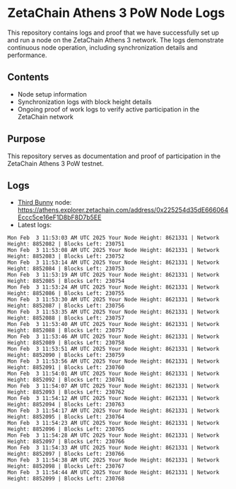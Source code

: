 # ZetaChain Athens 3 PoW Node Logs
This repository contains logs and proof that we have successfully set up and run a node on the ZetaChain Athens 3 network. The logs demonstrate continuous node operation, including synchronization details and performance.

## Contents
- Node setup information
- Synchronization logs with block height details
- Ongoing proof of work logs to verify active participation in the ZetaChain network

## Purpose
This repository serves as documentation and proof of participation in the ZetaChain Athens 3 PoW testnet.

## Logs

- [Third Bunny](https://thirdbunny.xyz/) node: https://athens.explorer.zetachain.com/address/0x225254d35dE666064Eccc5ce16eF1D8bF8D7b5EE
- Latest logs:
```
Mon Feb  3 11:53:03 AM UTC 2025 Your Node Height: 8621331 | Network Height: 8852082 | Blocks Left: 230751
Mon Feb  3 11:53:08 AM UTC 2025 Your Node Height: 8621331 | Network Height: 8852083 | Blocks Left: 230752
Mon Feb  3 11:53:14 AM UTC 2025 Your Node Height: 8621331 | Network Height: 8852084 | Blocks Left: 230753
Mon Feb  3 11:53:19 AM UTC 2025 Your Node Height: 8621331 | Network Height: 8852085 | Blocks Left: 230754
Mon Feb  3 11:53:24 AM UTC 2025 Your Node Height: 8621331 | Network Height: 8852086 | Blocks Left: 230755
Mon Feb  3 11:53:30 AM UTC 2025 Your Node Height: 8621331 | Network Height: 8852087 | Blocks Left: 230756
Mon Feb  3 11:53:35 AM UTC 2025 Your Node Height: 8621331 | Network Height: 8852088 | Blocks Left: 230757
Mon Feb  3 11:53:40 AM UTC 2025 Your Node Height: 8621331 | Network Height: 8852088 | Blocks Left: 230757
Mon Feb  3 11:53:46 AM UTC 2025 Your Node Height: 8621331 | Network Height: 8852089 | Blocks Left: 230758
Mon Feb  3 11:53:51 AM UTC 2025 Your Node Height: 8621331 | Network Height: 8852090 | Blocks Left: 230759
Mon Feb  3 11:53:56 AM UTC 2025 Your Node Height: 8621331 | Network Height: 8852091 | Blocks Left: 230760
Mon Feb  3 11:54:01 AM UTC 2025 Your Node Height: 8621331 | Network Height: 8852092 | Blocks Left: 230761
Mon Feb  3 11:54:07 AM UTC 2025 Your Node Height: 8621331 | Network Height: 8852093 | Blocks Left: 230762
Mon Feb  3 11:54:12 AM UTC 2025 Your Node Height: 8621331 | Network Height: 8852094 | Blocks Left: 230763
Mon Feb  3 11:54:17 AM UTC 2025 Your Node Height: 8621331 | Network Height: 8852095 | Blocks Left: 230764
Mon Feb  3 11:54:23 AM UTC 2025 Your Node Height: 8621331 | Network Height: 8852096 | Blocks Left: 230765
Mon Feb  3 11:54:28 AM UTC 2025 Your Node Height: 8621331 | Network Height: 8852097 | Blocks Left: 230766
Mon Feb  3 11:54:33 AM UTC 2025 Your Node Height: 8621331 | Network Height: 8852097 | Blocks Left: 230766
Mon Feb  3 11:54:38 AM UTC 2025 Your Node Height: 8621331 | Network Height: 8852098 | Blocks Left: 230767
Mon Feb  3 11:54:44 AM UTC 2025 Your Node Height: 8621331 | Network Height: 8852099 | Blocks Left: 230768
```
